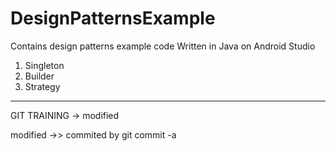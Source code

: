 # DesignPatternsExample
Contains design patterns example code
Written in Java on Android Studio


1. Singleton
2. Builder
3. Strategy

------------
GIT TRAINING
-> modified

modified ->> commited by git commit -a

